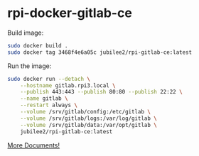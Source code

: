 # rpi-docker-gitlab-ce

Build image:
```bash
sudo docker build .
sudo docker tag 3468f4e6a05c jubilee2/rpi-gitlab-ce:latest
```


Run the image:
```bash
sudo docker run --detach \
    --hostname gitlab.rpi3.local \
    --publish 443:443 --publish 80:80 --publish 22:22 \
    --name gitlab \
    --restart always \
    --volume /srv/gitlab/config:/etc/gitlab \
    --volume /srv/gitlab/logs:/var/log/gitlab \
    --volume /srv/gitlab/data:/var/opt/gitlab \
    jubilee2/rpi-gitlab-ce:latest
```

[More Documents!](https://docs.gitlab.com/omnibus/docker/)
